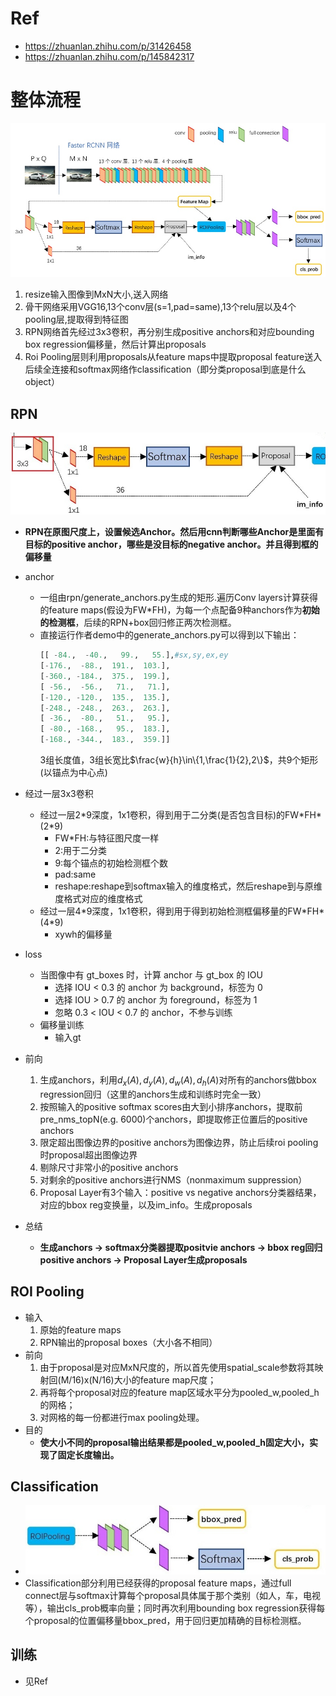 # Ref
- https://zhuanlan.zhihu.com/p/31426458
- https://zhuanlan.zhihu.com/p/145842317

# 整体流程
![](imgs/RCNN/FasterRCNN/整体架构.jpg)
1. resize输入图像到MxN大小,送入网络
2. 骨干网络采用VGG16,13个conv层(s=1,pad=same),13个relu层以及4个pooling层,提取得到特征图
3. RPN网络首先经过3x3卷积，再分别生成positive anchors和对应bounding box regression偏移量，然后计算出proposals
4. Roi Pooling层则利用proposals从feature maps中提取proposal feature送入后续全连接和softmax网络作classification（即分类proposal到底是什么object）

## RPN
![](imgs/RCNN/FasterRCNN/RPN.jpg)
- **RPN在原图尺度上，设置候选Anchor。然后用cnn判断哪些Anchor是里面有目标的positive anchor，哪些是没目标的negative anchor。并且得到框的偏移量**
- anchor
  - 一组由rpn/generate_anchors.py生成的矩形.遍历Conv layers计算获得的feature maps(假设为FW*FH)，为每一个点配备9种anchors作为**初始的检测框**，后续的RPN+box回归修正两次检测框。
  - 直接运行作者demo中的generate_anchors.py可以得到以下输出：
    ```python
    [[ -84.,  -40.,   99.,   55.],#sx,sy,ex,ey
    [-176.,  -88.,  191.,  103.],
    [-360., -184.,  375.,  199.],
    [ -56.,  -56.,   71.,   71.],
    [-120., -120.,  135.,  135.],
    [-248., -248.,  263.,  263.],
    [ -36.,  -80.,   51.,   95.],
    [ -80., -168.,   95.,  183.],
    [-168., -344.,  183.,  359.]]
    ```
    3组长度值，3组长宽比$\frac{w}{h}\in\{1,\frac{1}{2},2\}$，共9个矩形(以锚点为中心点)
- 经过一层3x3卷积
  - 经过一层2*9深度，1x1卷积，得到用于二分类(是否包含目标)的FW\*FH\*(2\*9)
    - FW\*FH:与特征图尺度一样
    - 2:用于二分类
    - 9:每个锚点的初始检测框个数
    - pad:same
    - reshape:reshape到softmax输入的维度格式，然后reshape到与原维度格式对应的维度格式
  - 经过一层4*9深度，1x1卷积，得到用于得到初始检测框偏移量的FW\*FH\*(4\*9)
    - xywh的偏移量
- loss
  - 当图像中有 gt_boxes 时，计算 anchor 与 gt_box 的 IOU
    - 选择 IOU < 0.3 的 anchor 为 background，标签为 0
    - 选择 IOU > 0.7 的 anchor 为 foreground，标签为 1
    - 忽略 0.3 < IOU < 0.7 的 anchor，不参与训练
  - 偏移量训练
    - 输入gt
- 前向
  1. 生成anchors，利用$d_x(A),d_y(A),d_w(A),d_h(A)$对所有的anchors做bbox regression回归（这里的anchors生成和训练时完全一致）
  2. 按照输入的positive softmax scores由大到小排序anchors，提取前pre_nms_topN(e.g. 6000)个anchors，即提取修正位置后的positive anchors
  3. 限定超出图像边界的positive anchors为图像边界，防止后续roi pooling时proposal超出图像边界
  4. 剔除尺寸非常小的positive anchors
  5. 对剩余的positive anchors进行NMS（nonmaximum suppression）
  6. Proposal Layer有3个输入：positive vs negative anchors分类器结果，对应的bbox reg变换量，以及im_info。生成proposals

- 总结
  - **生成anchors -> softmax分类器提取positvie anchors -> bbox reg回归positive anchors -> Proposal Layer生成proposals**

## ROI Pooling
- 输入
  1. 原始的feature maps
  2. RPN输出的proposal boxes（大小各不相同）
- 前向
  1. 由于proposal是对应MxN尺度的，所以首先使用spatial_scale参数将其映射回(M/16)x(N/16)大小的feature map尺度；
  2. 再将每个proposal对应的feature map区域水平分为pooled_w,pooled_h的网格；
  3. 对网格的每一份都进行max pooling处理。
- 目的
  - **使大小不同的proposal输出结果都是pooled_w,pooled_h固定大小，实现了固定长度输出。**

## Classification
- ![](imgs/RCNN/FasterRCNN/classfication.jpg)
- Classification部分利用已经获得的proposal feature maps，通过full connect层与softmax计算每个proposal具体属于那个类别（如人，车，电视等），输出cls_prob概率向量；同时再次利用bounding box regression获得每个proposal的位置偏移量bbox_pred，用于回归更加精确的目标检测框。

## 训练
- 见Ref